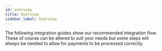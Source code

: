 ```yaml
---
id: overview
title: Overview
sidebar_label: Overview
---
```


The following integration guides show our recommended integration flow. These of course can be altered to suit your needs but some steps will always be needed to allow for payments to be processed correctly.
